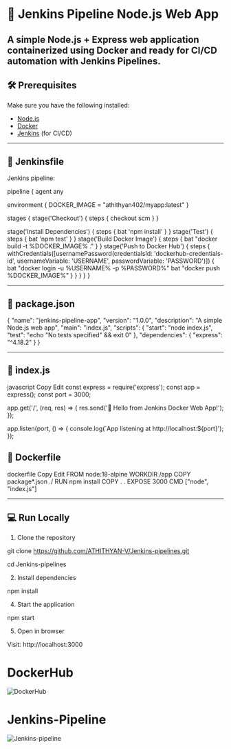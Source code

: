 # 🚀 Jenkins Pipeline Node.js Web App

A simple Node.js + Express web application containerized using Docker and ready for CI/CD automation with Jenkins Pipelines.
--------------------------------------------------------------------------------------------------------------------------------------------------------------------------------------------------------------------
## 🛠️ Prerequisites

Make sure you have the following installed:

- [Node.js](https://nodejs.org/)
- [Docker](https://www.docker.com/)
- [Jenkins](https://www.jenkins.io/) (for CI/CD)

--------------------------------------------------------------------------------------------------------------------------------------------------------------------------------------------------------------------
## 📜 Jenkinsfile

Jenkins  pipeline:

pipeline {
  agent any

  environment {
    DOCKER_IMAGE = "athithyan402/myapp:latest"
  }

  stages {
    stage('Checkout') {
      steps {
        checkout scm
      }
    }

  stage('Install Dependencies') {
      steps {
        bat 'npm install'
      }
    }
    stage('Test') {
      steps {
        bat 'npm test'
      }
    }
    stage('Build Docker Image') {
      steps {
        bat "docker build -t %DOCKER_IMAGE% ."
      }
    }
    stage('Push to Docker Hub') {
      steps {
        withCredentials([usernamePassword(credentialsId: 'dockerhub-credentials-id', usernameVariable: 'USERNAME', passwordVariable: 'PASSWORD')]) {
          bat "docker login -u %USERNAME% -p %PASSWORD%"
          bat "docker push %DOCKER_IMAGE%"
        }
      }
    }
  }
}


--------------------------------------------------------------------------------------------------------------------------------------------------------------------------------------------------------------------
## 📜 package.json

{
  "name": "jenkins-pipeline-app",
  "version": "1.0.0",
  "description": "A simple Node.js web app",
  "main": "index.js",
  "scripts": {
    "start": "node index.js",
    "test": "echo \"No tests specified\" && exit 0"
  },
  "dependencies": {
    "express": "^4.18.2"
  }
}

--------------------------------------------------------------------------------------------------------------------------------------------------------------------------------------------------------------------
## 🧠 index.js
javascript
Copy
Edit
const express = require('express');
const app = express();
const port = 3000;

app.get('/', (req, res) => {
  res.send('🚀 Hello from Jenkins Docker Web App!');
});

app.listen(port, () => {
  console.log(`App listening at http://localhost:${port}');
});

## 🐋 Dockerfile
dockerfile
Copy
Edit
FROM node:18-alpine
WORKDIR /app
COPY package*.json ./
RUN npm install
COPY . .
EXPOSE 3000
CMD ["node", "index.js"]

--------------------------------------------------------------------------------------------------------------------------------------------------------------------------------------------------------------------

## 💻 Run Locally

1. Clone the repository

git clone https://github.com/ATHITHYAN-V/Jenkins-pipelines.git

cd Jenkins-pipelines

2. Install dependencies
   
npm install

4. Start the application

npm start

5. Open in browser
   
Visit: http://localhost:3000

# DockerHub

![DockerHub](https://github.com/user-attachments/assets/3f566158-897e-48da-a80f-8d56d5f006c3)

# Jenkins-Pipeline

![Jenkins-pipeline](https://github.com/user-attachments/assets/832d5a34-fe32-4b63-b627-cb107e9fb817)


